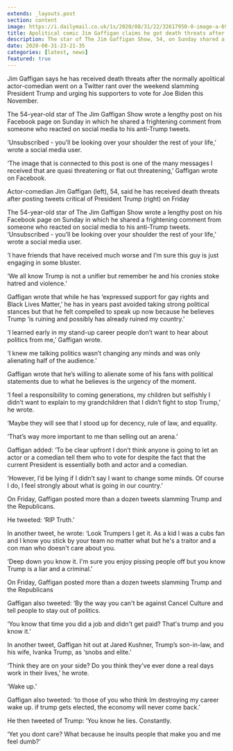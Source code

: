 ```yaml
---
extends: _layouts.post
section: content
image: https://i.dailymail.co.uk/1s/2020/08/31/22/32617950-0-image-a-69_1598911131063.jpg 
title: Apolitical comic Jim Gaffigan claims he got death threats after posting epic anti-Trump Twitter rant 
description: The star of The Jim Gaffigan Show, 54, on Sunday shared a frightening comment from someone who reacted on social media to his anti-Trump tweets. 
date: 2020-08-31-23-21-35 
categories: [latest, news] 
featured: true 
--- 
```

Jim Gaffigan says he has received death threats after the normally apolitical actor-comedian went on a Twitter rant over the weekend slamming President Trump and urging his supporters to vote for Joe Biden this November.

The 54-year-old star of The Jim Gaffigan Show wrote a lengthy post on his Facebook page on Sunday in which he shared a frightening comment from someone who reacted on social media to his anti-Trump tweets.

‘Unsubscribed - you’ll be looking over your shoulder the rest of your life,’ wrote a social media user.

‘The image that is connected to this post is one of the many messages I received that are quasi threatening or flat out threatening,’ Gaffigan wrote on Facebook.

Actor-comedian Jim Gaffigan (left), 54, said he has received death threats after posting tweets critical of President Trump (right) on Friday

The 54-year-old star of The Jim Gaffigan Show wrote a lengthy post on his Facebook page on Sunday in which he shared a frightening comment from someone who reacted on social media to his anti-Trump tweets. ‘Unsubscribed - you’ll be looking over your shoulder the rest of your life,’ wrote a social media user.

‘I have friends that have received much worse and I’m sure this guy is just engaging in some bluster.

‘We all know Trump is not a unifier but remember he and his cronies stoke hatred and violence.’

Gaffigan wrote that while he has ‘expressed support for gay rights and Black Lives Matter,’ he has in years past avoided taking strong political stances but that he felt compelled to speak up now because he believes Trump ‘is ruining and possibly has already ruined my country.’

‘I learned early in my stand-up career people don’t want to hear about politics from me,’ Gaffigan wrote.

‘I knew me talking politics wasn’t changing any minds and was only alienating half of the audience.’

Gaffigan wrote that he’s willing to alienate some of his fans with political statements due to what he believes is the urgency of the moment.

‘I feel a responsibility to coming generations, my children but selfishly I didn’t want to explain to my grandchildren that I didn’t fight to stop Trump,’ he wrote.

‘Maybe they will see that I stood up for decency, rule of law, and equality.

‘That’s way more important to me than selling out an arena.’

Gaffigan added: ‘To be clear upfront I don’t think anyone is going to let an actor or a comedian tell them who to vote for despite the fact that the current President is essentially both and actor and a comedian.

‘However, I’d be lying if I didn’t say I want to change some minds. Of course I do, I feel strongly about what is going in our country.’

On Friday, Gaffigan posted more than a dozen tweets slamming Trump and the Republicans.

He tweeted: ‘RIP Truth.’

In another tweet, he wrote: ‘Look Trumpers I get it. As a kid I was a cubs fan and I know you stick by your team no matter what but he's a traitor and a con man who doesn't care about you.

‘Deep down you know it. I'm sure you enjoy pissing people off but you know Trump is a liar and a criminal.’

On Friday, Gaffigan posted more than a dozen tweets slamming Trump and the Republicans















Gaffigan also tweeted: ‘By the way you can't be against Cancel Culture and tell people to stay out of politics.

‘You know that time you did a job and didn't get paid? That's trump and you know it.’

In another tweet, Gaffigan hit out at Jared Kushner, Trump’s son-in-law, and his wife, Ivanka Trump, as ‘snobs and elite.’

‘Think they are on your side? Do you think they've ever done a real days work in their lives,’ he wrote.

‘Wake up.’

Gaffigan also tweeted: ‘to those of you who think Im destroying my career wake up. if trump gets elected, the economy will never come back.’

He then tweeted of Trump: ‘You know he lies. Constantly.

‘Yet you dont care? What because he insults people that make you and me feel dumb?’

